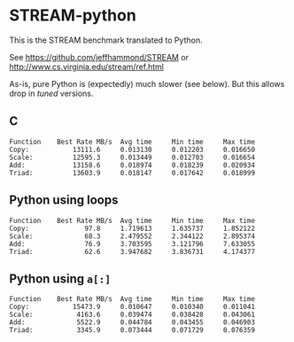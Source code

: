 # STREAM-python

This is the STREAM benchmark translated to Python.

See https://github.com/jeffhammond/STREAM or http://www.cs.virginia.edu/stream/ref.html

As-is, pure Python is (expectedly) much slower (see below).  But this allows drop in *tuned* versions.

## C

```
Function    Best Rate MB/s  Avg time     Min time     Max time
Copy:           13111.6     0.013130     0.012203     0.016650
Scale:          12595.3     0.013449     0.012703     0.016654
Add:            13158.6     0.018974     0.018239     0.020934
Triad:          13603.9     0.018147     0.017642     0.018999
```

## Python using loops

```
Function    Best Rate MB/s  Avg time     Min time     Max time
Copy:              97.8     1.719613     1.635737     1.852122
Scale:             68.3     2.479552     2.344122     2.895374
Add:               76.9     3.703595     3.121796     7.633055
Triad:             62.6     3.947682     3.836731     4.174377
```

## Python using `a[:]`

```
Function    Best Rate MB/s  Avg time     Min time     Max time
Copy:           15473.9     0.010647     0.010340     0.011041
Scale:           4163.6     0.039474     0.038428     0.043061
Add:             5522.9     0.044784     0.043455     0.046903
Triad:           3345.9     0.073444     0.071729     0.076359
```
